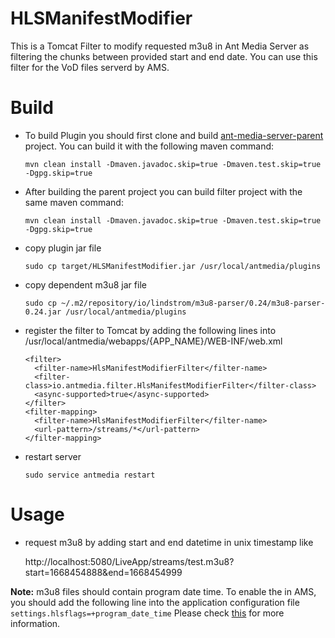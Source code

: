 # HLSManifestModifier
This is a Tomcat Filter to modify requested m3u8 in Ant Media Server as filtering the chunks between provided start and end date. You can use this filter for the VoD files serverd by AMS.  

# Build
- To build Plugin you should first clone and build [ant-media-server-parent](https://github.com/ant-media/ant-media-server-parent) project. You can build it with the following maven command:

  `mvn clean install -Dmaven.javadoc.skip=true -Dmaven.test.skip=true -Dgpg.skip=true`

- After building the parent project you can build filter project with the same maven command:
  
  `mvn clean install -Dmaven.javadoc.skip=true -Dmaven.test.skip=true -Dgpg.skip=true`

- copy plugin jar file

  `sudo cp target/HLSManifestModifier.jar /usr/local/antmedia/plugins`

- copy dependent m3u8 jar file

  `sudo cp ~/.m2/repository/io/lindstrom/m3u8-parser/0.24/m3u8-parser-0.24.jar /usr/local/antmedia/plugins`
  
- register the filter to Tomcat by adding the following lines into /usr/local/antmedia/webapps/{APP_NAME}/WEB-INF/web.xml

  ```
  <filter>
    <filter-name>HlsManifestModifierFilter</filter-name>
    <filter-class>io.antmedia.filter.HlsManifestModifierFilter</filter-class>
    <async-supported>true</async-supported>
  </filter>
  <filter-mapping>
    <filter-name>HlsManifestModifierFilter</filter-name>
    <url-pattern>/streams/*</url-pattern>
  </filter-mapping>
  ```

- restart server

  `sudo service antmedia restart`

# Usage
- request m3u8 by adding start and end datetime in unix timestamp like

  http://localhost:5080/LiveApp/streams/test.m3u8?start=1668454888&end=1668454999
  
**Note:** m3u8 files should contain program date time. To enable the in AMS, you should add the following line into the application configuration file `settings.hlsflags=+program_date_time` Please check [this](https://antmedia.io/javadoc/io/antmedia/AppSettings.html#hlsflags) for more information.
